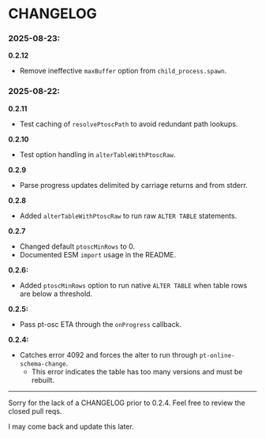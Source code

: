 # CHANGELOG

### 2025-08-23:

**0.2.12**

- Remove ineffective `maxBuffer` option from `child_process.spawn`.

### 2025-08-22:

**0.2.11**

- Test caching of `resolvePtoscPath` to avoid redundant path lookups.

**0.2.10**

- Test option handling in `alterTableWithPtoscRaw`.

**0.2.9**

- Parse progress updates delimited by carriage returns and from stderr.

**0.2.8**

- Added `alterTableWithPtoscRaw` to run raw `ALTER TABLE` statements.

**0.2.7**

- Changed default `ptoscMinRows` to 0.
- Documented ESM `import` usage in the README.

**0.2.6:**

- Added `ptoscMinRows` option to run native `ALTER TABLE` when table rows are
  below a threshold.

**0.2.5:**

- Pass pt-osc ETA through the `onProgress` callback.

**0.2.4:**

- Catches error 4092 and forces the alter to run through
  `pt-online-schema-change`.
  - This error indicates the table has too many versions and must be rebuilt.

---

Sorry for the lack of a CHANGELOG prior to 0.2.4. Feel free to review the closed
pull reqs.

I may come back and update this later.
